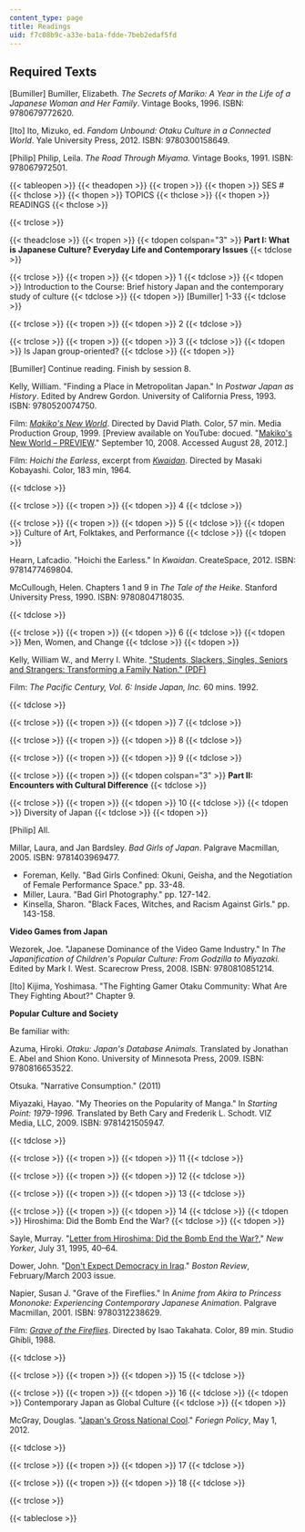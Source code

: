 ```yaml
---
content_type: page
title: Readings
uid: f7c08b9c-a33e-ba1a-fdde-7beb2edaf5fd
---
```


Required Texts
--------------

\[Bumiller\] Bumiller, Elizabeth. _The Secrets of Mariko: A Year in the Life of a Japanese Woman and Her Family_. Vintage Books, 1996. ISBN: 9780679772620.

\[Ito\] Ito, Mizuko, ed. _Fandom Unbound: Otaku Culture in a Connected World_. Yale University Press, 2012. ISBN: 9780300158649.

\[Philip\] Philip, Leila. _The Road Through Miyama_. Vintage Books, 1991. ISBN: 978067972501.

{{< tableopen >}}
{{< theadopen >}}
{{< tropen >}}
{{< thopen >}}
SES #
{{< thclose >}}
{{< thopen >}}
TOPICS
{{< thclose >}}
{{< thopen >}}
READINGS
{{< thclose >}}

{{< trclose >}}

{{< theadclose >}}
{{< tropen >}}
{{< tdopen colspan="3" >}}
**Part I: What is Japanese Culture? Everyday Life and Contemporary Issues**
{{< tdclose >}}

{{< trclose >}}
{{< tropen >}}
{{< tdopen >}}
1
{{< tdclose >}}
{{< tdopen >}}
Introduction to the Course: Brief history Japan and the contemporary study of culture
{{< tdclose >}}
{{< tdopen >}}
\[Bumiller\] 1-33
{{< tdclose >}}

{{< trclose >}}
{{< tropen >}}
{{< tdopen >}}
2
{{< tdclose >}}

{{< trclose >}}
{{< tropen >}}
{{< tdopen >}}
3
{{< tdclose >}}
{{< tdopen >}}
Is Japan group-oriented?
{{< tdclose >}}
{{< tdopen >}}


\[Bumiller\] Continue reading. Finish by session 8.

Kelly, William. "Finding a Place in Metropolitan Japan." In _Postwar Japan as History_. Edited by Andrew Gordon. University of California Press, 1993. ISBN: 9780520074750.

Film: [_Makiko's New World_](http://www.der.org/films/makikos-new-world.html). Directed by David Plath. Color, 57 min. Media Production Group, 1999. \[Preview available on YouTube: docued. "[Makiko's New World – PREVIEW](http://www.youtube.com/v/59B9ME3B5Mo)." September 10, 2008. Accessed August 28, 2012.\]

Film: _Hoichi the Earless_, excerpt from [_Kwaidan_](http://www.imdb.com/title/tt0058279/). Directed by Masaki Kobayashi. Color, 183 min, 1964.


{{< tdclose >}}

{{< trclose >}}
{{< tropen >}}
{{< tdopen >}}
4
{{< tdclose >}}

{{< trclose >}}
{{< tropen >}}
{{< tdopen >}}
5
{{< tdclose >}}
{{< tdopen >}}
Culture of Art, Folktakes, and Performance
{{< tdclose >}}
{{< tdopen >}}


Hearn, Lafcadio. "Hoichi the Earless." In _Kwaidan_. CreateSpace, 2012. ISBN: 9781477469804.

McCullough, Helen. Chapters 1 and 9 in _The Tale of the Heike_. Stanford University Press, 1990. ISBN: 9780804718035.


{{< tdclose >}}

{{< trclose >}}
{{< tropen >}}
{{< tdopen >}}
6
{{< tdclose >}}
{{< tdopen >}}
Men, Women, and Change
{{< tdclose >}}
{{< tdopen >}}


Kelly, William W., and Merry I. White. ["Students, Slackers, Singles, Seniors and Strangers: Transforming a Family Nation." (PDF)](https://studylib.net/doc/13524067/students--slackers--singles--seniors--and-strangers--tran...)

Film: _The Pacific Century, Vol. 6: Inside Japan, Inc._ 60 mins. 1992.


{{< tdclose >}}

{{< trclose >}}
{{< tropen >}}
{{< tdopen >}}
7
{{< tdclose >}}

{{< trclose >}}
{{< tropen >}}
{{< tdopen >}}
8
{{< tdclose >}}

{{< trclose >}}
{{< tropen >}}
{{< tdopen >}}
9
{{< tdclose >}}

{{< trclose >}}
{{< tropen >}}
{{< tdopen colspan="3" >}}
**Part II: Encounters with Cultural Difference**
{{< tdclose >}}

{{< trclose >}}
{{< tropen >}}
{{< tdopen >}}
10
{{< tdclose >}}
{{< tdopen >}}
Diversity of Japan
{{< tdclose >}}
{{< tdopen >}}


\[Philip\] All.

Millar, Laura, and Jan Bardsley. _Bad Girls of Japan_. Palgrave Macmillan, 2005. ISBN: 9781403969477.

*   Foreman, Kelly. "Bad Girls Confined: Okuni, Geisha, and the Negotiation of Female Performance Space." pp. 33-48.
*   Miller, Laura. "Bad Girl Photography." pp. 127-142.
*   Kinsella, Sharon. "Black Faces, Witches, and Racism Against Girls." pp. 143-158.

**Video Games from Japan**

Wezorek, Joe. "Japanese Dominance of the Video Game Industry." In _The Japanification of Children's Popular Culture: From Godzilla to Miyazaki._ Edited by Mark I. West. Scarecrow Press, 2008. ISBN: 9780810851214.

\[Ito\] Kijima, Yoshimasa. "The Fighting Gamer Otaku Community: What Are They Fighting About?" Chapter 9.

**Popular Culture and Society**

Be familiar with:

Azuma, Hiroki. _Otaku: Japan's Database Animals._ Translated by Jonathan E. Abel and Shion Kono. University of Minnesota Press, 2009. ISBN: 9780816653522.

Otsuka. "Narrative Consumption." (2011)

Miyazaki, Hayao. "My Theories on the Popularity of Manga." In _Starting Point: 1979-1996._ Translated by Beth Cary and Frederik L. Schodt. VIZ Media, LLC, 2009. ISBN: 9781421505947.


{{< tdclose >}}

{{< trclose >}}
{{< tropen >}}
{{< tdopen >}}
11
{{< tdclose >}}

{{< trclose >}}
{{< tropen >}}
{{< tdopen >}}
12
{{< tdclose >}}

{{< trclose >}}
{{< tropen >}}
{{< tdopen >}}
13
{{< tdclose >}}

{{< trclose >}}
{{< tropen >}}
{{< tdopen >}}
14
{{< tdclose >}}
{{< tdopen >}}
Hiroshima: Did the Bomb End the War?
{{< tdclose >}}
{{< tdopen >}}


Sayle, Murray. "[Letter from Hiroshima: Did the Bomb End the War?](http://www.newyorker.com/archive/1995/07/31/1995_07_31_040_TNY_CARDS_000373616)," _New Yorker_, July 31, 1995, 40–64.

Dower, John. "[Don't Expect Democracy in Iraq](http://www.bostonreview.net/world/john-w-dower-warning-history)." _Boston Review_, February/March 2003 issue.

Napier, Susan J. "Grave of the Fireflies." In _Anime from Akira to Princess Mononoke: Experiencing Contemporary Japanese Animation_. Palgrave Macmillan, 2001. ISBN: 9780312238629.

Film: [_Grave of the Fireflies_](http://www.imdb.com/title/tt0095327/). Directed by Isao Takahata. Color, 89 min. Studio Ghibli, 1988.


{{< tdclose >}}

{{< trclose >}}
{{< tropen >}}
{{< tdopen >}}
15
{{< tdclose >}}

{{< trclose >}}
{{< tropen >}}
{{< tdopen >}}
16
{{< tdclose >}}
{{< tdopen >}}
Contemporary Japan as Global Culture
{{< tdclose >}}
{{< tdopen >}}


McGray, Douglas. "[Japan's Gross National Cool](http://www.foreignpolicy.com/articles/2002/05/01/japans_gross_national_cool)." _Foriegn Policy_, May 1, 2012.


{{< tdclose >}}

{{< trclose >}}
{{< tropen >}}
{{< tdopen >}}
17
{{< tdclose >}}

{{< trclose >}}
{{< tropen >}}
{{< tdopen >}}
18
{{< tdclose >}}

{{< trclose >}}

{{< tableclose >}}